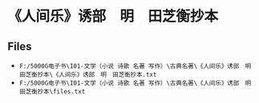 # 《人间乐》诱部　明　田芝衡抄本

## Files

- `F:/5000G电子书\I01-文学（小说 诗歌 名著 写作）\古典名著\《人间乐》诱部　明　田芝衡抄本\《人间乐》诱部　明　田芝衡抄本.txt`
- `F:/5000G电子书\I01-文学（小说 诗歌 名著 写作）\古典名著\《人间乐》诱部　明　田芝衡抄本\files.txt`
